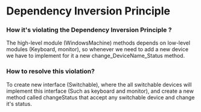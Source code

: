 # Dependency Inversion Principle
### How it's violating the Dependency Inversion Principle ?
The high-level module (WindowsMachine) methods depends on low-level modules (Keyboard, monitor), so whenever we need to add a new device we have to implement for it
a new change_DeviceName_Status method.



### How to resolve this violation?
To create new interface (Switchable), where the all switchable devices will implement this interface (Such as keyboard and monitor), and create a new method called
changeStatus that accept any switchable device and change it's status.
